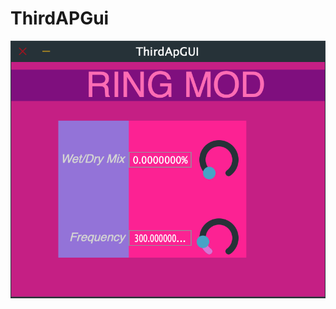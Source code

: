 # ThirdAPGui
![alt text](https://github.com/SebastianFraser/ThirdAPGui/blob/master/Screen%20Shot%202019-05-14%20at%202.29.54%20PM.png "Screen Shot")

